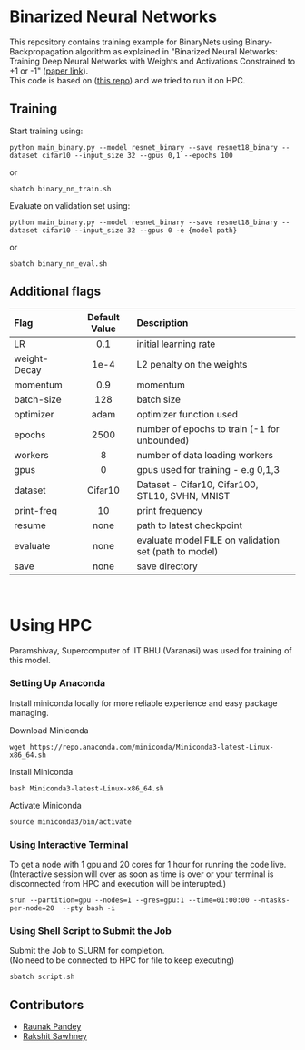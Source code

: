 Binarized Neural Networks
=================================================
This repository contains training example for BinaryNets using Binary-Backpropagation algorithm as explained in "Binarized Neural Networks: Training Deep Neural Networks with Weights and Activations Constrained to +1 or -1" ([paper link](https://arxiv.org/abs/1602.02830)). </br>
This code is based on ([this repo](https://github.com/itayhubara/BinaryNet.pytorch/tree/master))  and we tried to run it on HPC.


## Training
Start training using:
```
python main_binary.py --model resnet_binary --save resnet18_binary --dataset cifar10 --input_size 32 --gpus 0,1 --epochs 100 
```
or
```
sbatch binary_nn_train.sh
```

Evaluate on validation set using:
```
python main_binary.py --model resnet_binary --save resnet18_binary --dataset cifar10 --input_size 32 --gpus 0 -e {model path}
```
or
```
sbatch binary_nn_eval.sh
```


## Additional flags
|Flag             | Default Value        |Description
|:----------------|:--------------------:|:----------------------------------------------
|LR               |  0.1                 | initial learning rate
|weight-Decay     |  1e-4                | L2 penalty on the weights
|momentum         |  0.9                 | momentum
|batch-size       |  128                 | batch size
|optimizer        |  adam                | optimizer function used
|epochs           |  2500                | number of epochs to train (-1 for unbounded)
|workers          |  8                   | number of data loading workers
|gpus             |  0                   | gpus used for training - e.g 0,1,3
|dataset          |  Cifar10             | Dataset - Cifar10, Cifar100, STL10, SVHN, MNIST
|print-freq       |  10                  | print frequency
|resume           |  none                | path to latest checkpoint
|evaluate         |  none                | evaluate model FILE on validation set (path to model)
|save             |  none                | save directory   


<br>


# Using HPC
Paramshivay, Supercomputer of IIT BHU (Varanasi) was used for training of this model. 

### Setting Up Anaconda
Install miniconda locally for more reliable experience and easy package managing.

Download Miniconda
```
wget https://repo.anaconda.com/miniconda/Miniconda3-latest-Linux-x86_64.sh
```
Install Miniconda
```
bash Miniconda3-latest-Linux-x86_64.sh
```
Activate Miniconda
```
source miniconda3/bin/activate
```

### Using Interactive Terminal
To get a node with 1 gpu and 20 cores for 1 hour for running the code live.<br>
(Interactive session will over as soon as time is over or your terminal is disconnected from HPC and execution will be interupted.)

```
srun --partition=gpu --nodes=1 --gres=gpu:1 --time=01:00:00 --ntasks-per-node=20  --pty bash -i
```

### Using Shell Script to Submit the Job
Submit the Job to SLURM for completion.<br>
(No need to be connected to HPC for file to keep executing)
```
sbatch script.sh
```

## Contributors
- [Raunak Pandey](https://github.com/patrick-batman)
- [Rakshit Sawhney](https://github.com/RakshitSawhney)



